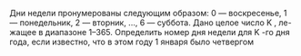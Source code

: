  Дни недели пронумерованы следующим образом: 0 — воскресенье,
 1 — понедельник, 2 — вторник, ..., 6 — суббота. Дано целое число K , ле-
 жащее в диапазоне 1–365. Определить номер дня недели для K -го дня года,
 если известно, что в этом году 1 января было четвергом
